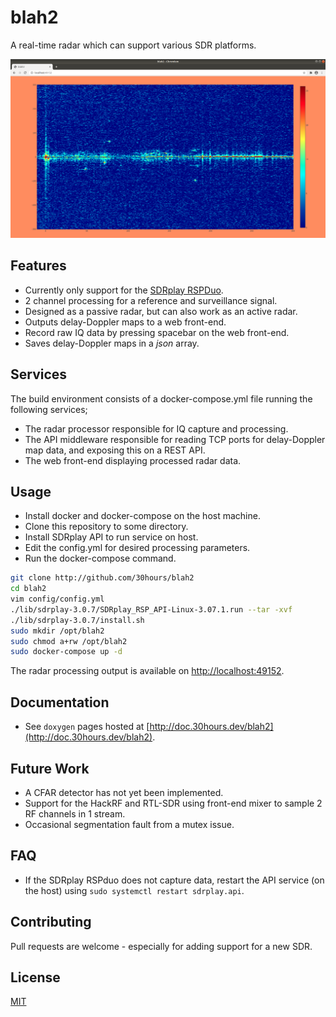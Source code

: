# blah2

A real-time radar which can support various SDR platforms.

![blah2 example display](./example.png "blah2")

## Features

- Currently only support for the [SDRplay RSPDuo](https://www.sdrplay.com/rspduo/).
- 2 channel processing for a reference and surveillance signal.
- Designed as a passive radar, but can also work as an active radar.
- Outputs delay-Doppler maps to a web front-end.
- Record raw IQ data by pressing spacebar on the web front-end.
- Saves delay-Doppler maps in a *json* array.

## Services

The build environment consists of a docker-compose.yml file running the following services;

- The radar processor responsible for IQ capture and processing.
- The API middleware responsible for reading TCP ports for delay-Doppler map data, and exposing this on a REST API.
- The web front-end displaying processed radar data.

## Usage

- Install docker and docker-compose on the host machine.
- Clone this repository to some directory.
- Install SDRplay API to run service on host.
- Edit the config.yml for desired processing parameters.
- Run the docker-compose command.

```bash
git clone http://github.com/30hours/blah2
cd blah2
vim config/config.yml
./lib/sdrplay-3.0.7/SDRplay_RSP_API-Linux-3.07.1.run --tar -xvf
./lib/sdrplay-3.0.7/install.sh
sudo mkdir /opt/blah2
sudo chmod a+rw /opt/blah2
sudo docker-compose up -d
```

The radar processing output is available on [http://localhost:49152](http://localhost:49152).

## Documentation

- See `doxygen` pages hosted at [http://doc.30hours.dev/blah2](http://doc.30hours.dev/blah2).

## Future Work

- A CFAR detector has not yet been implemented.
- Support for the HackRF and RTL-SDR using front-end mixer to sample 2 RF channels in 1 stream.
- Occasional segmentation fault from a mutex issue.

## FAQ

- If the SDRplay RSPduo does not capture data, restart the API service (on the host) using `sudo systemctl restart sdrplay.api`.

## Contributing

Pull requests are welcome - especially for adding support for a new SDR.

## License

[MIT](https://choosealicense.com/licenses/mit/)

